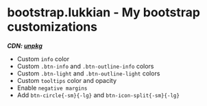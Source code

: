 # bootstrap.lukkian - My bootstrap customizations

**_CDN: [unpkg](https://unpkg.com/browse/bootstrap.lukkian@latest/)_**

* Custom `info` color
* Custom `.btn-info` and `.btn-outline-info` colors
* Custom `.btn-light` and `.btn-outline-light` colors
* Custom `tooltips` color and opacity
* Enable `negative margins`
* Add `btn-circle{-sm}{-lg}` and `btn-icon-split{-sm}{-lg}`
